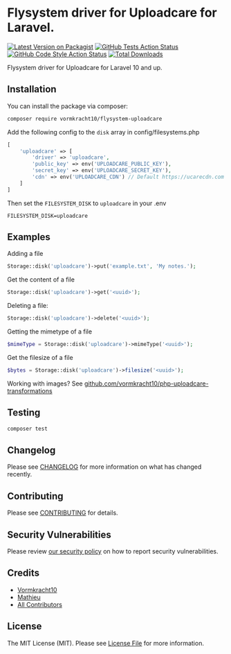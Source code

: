 # Flysystem driver for Uploadcare for Laravel.

[![Latest Version on Packagist](https://img.shields.io/packagist/v/vormkracht10/flysystem-uploadcare.svg?style=flat-square)](https://packagist.org/packages/vormkracht10/flysystem-uploadcare)
[![GitHub Tests Action Status](https://img.shields.io/github/actions/workflow/status/vormkracht10/flysystem-uploadcare/run-tests.yml?branch=main&label=tests&style=flat-square)](https://github.com/vormkracht10/flysystem-uploadcare/actions?query=workflow%3Arun-tests+branch%3Amain)
[![GitHub Code Style Action Status](https://img.shields.io/github/actions/workflow/status/vormkracht10/flysystem-uploadcare/fix-php-code-style-issues.yml?branch=main&label=code%20style&style=flat-square)](https://github.com/vormkracht10/flysystem-uploadcare/actions?query=workflow%3A"Fix+PHP+code+style+issues"+branch%3Amain)
[![Total Downloads](https://img.shields.io/packagist/dt/vormkracht10/flysystem-uploadcare.svg?style=flat-square)](https://packagist.org/packages/vormkracht10/flysystem-uploadcare)

Flysystem driver for Uploadcare for Laravel 10 and up.

## Installation

You can install the package via composer:

```bash
composer require vormkracht10/flysystem-uploadcare
```

Add the following config to the `disk` array in config/filesystems.php

```php
[
    'uploadcare' => [
        'driver' => 'uploadcare',
        'public_key' => env('UPLOADCARE_PUBLIC_KEY'),
        'secret_key' => env('UPLOADCARE_SECRET_KEY'),
        'cdn' => env('UPLOADCARE_CDN') // Default https://ucarecdn.com
    ]
]
```

Then set the `FILESYSTEM_DISK` to `uploadcare` in your .env

```env
FILESYSTEM_DISK=uploadcare
```

## Examples

Adding a file

```php
Storage::disk('uploadcare')->put('example.txt', 'My notes.');
```

Get the content of a file

```php
Storage::disk('uploadcare')->get('<uuid>');
```

Deleting a file:

```php
Storage::disk('uploadcare')->delete('<uuid>');
```

Getting the mimetype of a file
```php
$mimeType = Storage::disk('uploadcare')->mimeType('<uuid>');
```

Get the filesize of a file
```php
$bytes = Storage::disk('uploadcare')->filesize('<uuid>');
```

Working with images?
See [github.com/vormkracht10/php-uploadcare-transformations](https://github.com/vormkracht10/php-uploadcare-transformations)

## Testing

```bash
composer test
```

## Changelog

Please see [CHANGELOG](CHANGELOG.md) for more information on what has changed recently.

## Contributing

Please see [CONTRIBUTING](CONTRIBUTING.md) for details.

## Security Vulnerabilities

Please review [our security policy](../../security/policy) on how to report security vulnerabilities.

## Credits

- [Vormkracht10](https://github.com/vormkracht10)
- [Mathieu](https://github.com/casmo)
- [All Contributors](../../contributors)

## License

The MIT License (MIT). Please see [License File](LICENSE.md) for more information.
